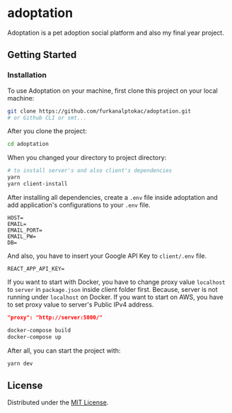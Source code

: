 # adoptation
Adoptation is a pet adoption social platform and also my final year project.

## Getting Started

### Installation
To use Adoptation on your machine, first clone this project on your local machine:

```bash
git clone https://github.com/furkanalptokac/adoptation.git
# or Github CLI or smt...
```

After you clone the project:

```bash
cd adoptation
```

When you changed your directory to project directory:

```bash
# to install server's and also client's dependencies
yarn
yarn client-install
```

After installing all dependencies, create a `.env` file inside adoptation and add application's configurations to your `.env` file.

```env
HOST=
EMAIL=
EMAIL_PORT=
EMAIL_PW=
DB=
```

And also, you have to insert your Google API Key to `client/.env` file.

```env
REACT_APP_API_KEY=
```

If you want to start with Docker, you have to change proxy value `localhost` to `server` in `package.json` inside client folder first. Because, server is not running under `localhost` on Docker. If you want to start on AWS, you have to set proxy value to server's Public IPv4 address.

```json
"proxy": "http://server:5000/"
```

```bash
docker-compose build
docker-compose up
```

After all, you can start the project with:

```bash
yarn dev
```

## License

Distributed under the [MIT License](https://github.com/furkanalptokac/adoptation/blob/main/LICENSE).
